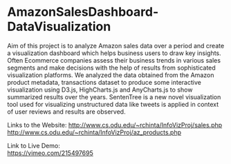 # AmazonSalesDashboard-DataVisualization
Aim of this project is to analyze Amazon sales data over a period and create a visualization dashboard which helps business users to draw key insights. Often Ecommerce companies assess their business trends in various sales segments and make decisions with the help of results from sophisticated visualization platforms. We analyzed the data obtained from the Amazon product metadata, transactions dataset to produce some interactive visualization using D3.js, HighCharts.js and AnyCharts.js to show summarized results over the years. SentenTree is a new novel visualization tool used for visualizing unstructured data like tweets is applied in context of user reviews and results are observed.

Links to the Website: 
http://www.cs.odu.edu/~rchinta/InfoVizProj/sales.php 
http://www.cs.odu.edu/~rchinta/InfoVizProj/az_products.php
                     
Link to Live Demo:   
https://vimeo.com/215497695
